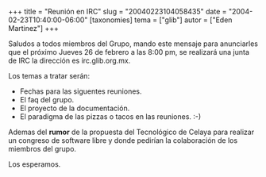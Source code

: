 +++
title = "Reunión en IRC"
slug = "20040223104058435"
date = "2004-02-23T10:40:00-06:00"
[taxonomies]
tema = ["glib"]
autor = ["Eden Martinez"]
+++

Saludos a todos miembros del Grupo, mando este mensaje para anunciarles
que el próximo Jueves 26 de febrero a las 8:00 pm, se realizará una
junta de IRC la dirección es irc.glib.org.mx.

Los temas a tratar serán:

<!-- more -->
-   Fechas para las siguentes reuniones.
-   El faq del grupo.
-   El proyecto de la documentación.
-   El paradigma de las pizzas o tacos en las reuniones. :-)

Ademas del **rumor** de la propuesta del Tecnológico de Celaya para
realizar un congreso de software libre y donde pedirían la colaboración
de los miembros del grupo.

Los esperamos.
